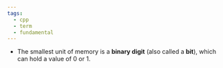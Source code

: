 ```yaml
---
tags:
  - cpp
  - term
  - fundamental
---
```


- The smallest unit of memory is a **binary digit** (also called a **bit**), which can hold a value of 0 or 1. 